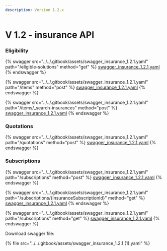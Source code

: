 ```yaml
---
description: Version 1.2.x
---
```


# V 1.2 - insurance API

### Eligibility

{% swagger src="../../.gitbook/assets/swagger_insurance_1.2.1.yaml" path="/eligible-solutions" method="get" %}
[swagger_insurance_1.2.1.yaml](../../.gitbook/assets/swagger_insurance_1.2.1.yaml)
{% endswagger %}

{% swagger src="../../.gitbook/assets/swagger_insurance_1.2.1.yaml" path="/items" method="post" %}
[swagger_insurance_1.2.1.yaml](../../.gitbook/assets/swagger_insurance_1.2.1.yaml)
{% endswagger %}

{% swagger src="../../.gitbook/assets/swagger_insurance_1.2.1.yaml" path="/items/_search-insurances" method="post" %}
[swagger_insurance_1.2.1.yaml](../../.gitbook/assets/swagger_insurance_1.2.1.yaml)
{% endswagger %}

### Quotations

{% swagger src="../../.gitbook/assets/swagger_insurance_1.2.1.yaml" path="/quotations" method="post" %}
[swagger_insurance_1.2.1.yaml](../../.gitbook/assets/swagger_insurance_1.2.1.yaml)
{% endswagger %}

### Subscriptions

{% swagger src="../../.gitbook/assets/swagger_insurance_1.2.1.yaml" path="/subscriptions" method="post" %}
[swagger_insurance_1.2.1.yaml](../../.gitbook/assets/swagger_insurance_1.2.1.yaml)
{% endswagger %}

{% swagger src="../../.gitbook/assets/swagger_insurance_1.2.1.yaml" path="/subscriptions/{insuranceSubscriptionId}" method="get" %}
[swagger_insurance_1.2.1.yaml](../../.gitbook/assets/swagger_insurance_1.2.1.yaml)
{% endswagger %}

{% swagger src="../../.gitbook/assets/swagger_insurance_1.2.1.yaml" path="/subscriptions" method="get" %}
[swagger_insurance_1.2.1.yaml](../../.gitbook/assets/swagger_insurance_1.2.1.yaml)
{% endswagger %}

Download swagger file:

{% file src="../../.gitbook/assets/swagger_insurance_1.2.1 (1).yaml" %}
